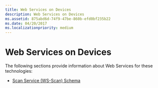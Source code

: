 ```yaml
---
title: Web Services on Devices
description: Web Services on Devices
ms.assetid: 875abd6d-74f9-47be-860b-efd0bf235b22
ms.date: 04/20/2017
ms.localizationpriority: medium
---
```


# Web Services on Devices

The following sections provide information about Web Services for these technologies:

-   [Scan Service (WS-Scan) Schema](https://docs.microsoft.com/windows-hardware/drivers/image/scan-service--ws-scan--schema)

